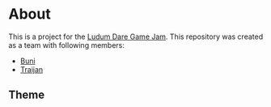 # About

This is a project for the [Ludum Dare Game Jam](https://ldjam.com/).
This repository was created as a team with following members:
- [Buni](https://github.com/buniql)
- [Traijan](https://github.com/traijan1)

## Theme

